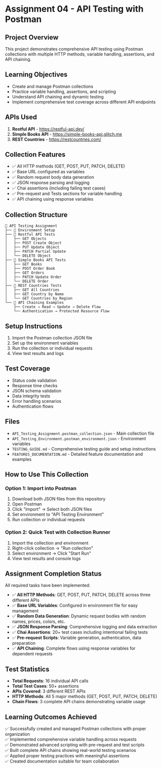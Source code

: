 # Assignment 04 - API Testing with Postman

## Project Overview
This project demonstrates comprehensive API testing using Postman collections with multiple HTTP methods, variable handling, assertions, and API chaining.

## Learning Objectives
- Create and manage Postman collections
- Practice variable handling, assertions, and scripting
- Understand API chaining and dynamic testing
- Implement comprehensive test coverage across different API endpoints

## APIs Used
1. **Restful API** - https://restful-api.dev/
2. **Simple Books API** - https://simple-books-api.glitch.me
3. **REST Countries** - https://restcountries.com/

## Collection Features
- ✅ All HTTP methods (GET, POST, PUT, PATCH, DELETE)
- ✅ Base URL configured as variables
- ✅ Random request body data generation
- ✅ JSON response parsing and logging
- ✅ Chai assertions (including failing test cases)
- ✅ Pre-request and Tests sections for variable handling
- ✅ API chaining using response variables

## Collection Structure
```
📁 API Testing Assignment
├── 📁 Environment Setup
├── 📁 Restful API Tests
│   ├── GET Objects
│   ├── POST Create Object
│   ├── PUT Update Object
│   ├── PATCH Partial Update
│   └── DELETE Object
├── 📁 Simple Books API Tests
│   ├── GET Books
│   ├── POST Order Book
│   ├── GET Orders
│   ├── PATCH Update Order
│   └── DELETE Order
├── 📁 REST Countries Tests
│   ├── GET All Countries
│   ├── GET Country by Name
│   └── GET Countries by Region
└── 📁 API Chaining Examples
    ├── Create → Read → Update → Delete Flow
    └── Authentication → Protected Resource Flow
```

## Setup Instructions
1. Import the Postman collection JSON file
2. Set up the environment variables
3. Run the collection or individual requests
4. View test results and logs

## Test Coverage
- Status code validation
- Response time checks
- JSON schema validation
- Data integrity tests
- Error handling scenarios
- Authentication flows

## Files
- `API_Testing_Assignment.postman_collection.json` - Main collection file
- `API_Testing_Environment.postman_environment.json` - Environment variables
- `TESTING_GUIDE.md` - Comprehensive testing guide and setup instructions
- `FEATURES_DOCUMENTATION.md` - Detailed feature documentation and examples

## How to Use This Collection

### Option 1: Import into Postman
1. Download both JSON files from this repository
2. Open Postman
3. Click "Import" → Select both JSON files
4. Set environment to "API Testing Environment"
5. Run collection or individual requests

### Option 2: Quick Test with Collection Runner
1. Import the collection and environment
2. Right-click collection → "Run collection"
3. Select environment → Click "Start Run"
4. View test results and console logs

## Assignment Completion Status

All required tasks have been implemented:

- ✅ **All HTTP Methods**: GET, POST, PUT, PATCH, DELETE across three different APIs
- ✅ **Base URL Variables**: Configured in environment file for easy management
- ✅ **Random Data Generation**: Dynamic request bodies with random names, prices, colors, etc.
- ✅ **JSON Response Parsing**: Comprehensive logging and data extraction
- ✅ **Chai Assertions**: 20+ test cases including intentional failing tests
- ✅ **Pre-request Scripts**: Variable generation, authentication, data preparation
- ✅ **API Chaining**: Complete flows using response variables for dependent requests

## Test Statistics

- **Total Requests**: 16 individual API calls
- **Total Test Cases**: 50+ assertions
- **APIs Covered**: 3 different REST APIs
- **HTTP Methods**: All 5 major methods (GET, POST, PUT, PATCH, DELETE)
- **Chain Flows**: 3 complete API chains demonstrating variable usage

## Learning Outcomes Achieved

✅ Successfully created and managed Postman collections with proper organization  
✅ Implemented comprehensive variable handling across requests  
✅ Demonstrated advanced scripting with pre-request and test scripts  
✅ Built complete API chains showing real-world testing scenarios  
✅ Applied proper testing practices with meaningful assertions  
✅ Created documentation suitable for team collaboration

